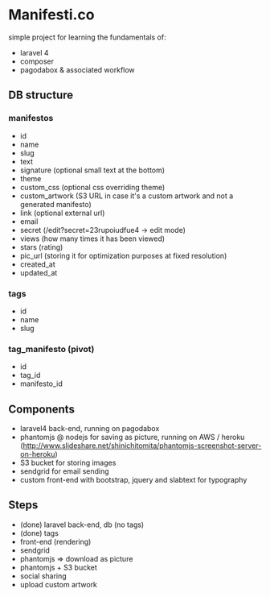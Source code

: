 # Manifesti.co

simple project for learning the fundamentals of:
* laravel 4
* composer
* pagodabox & associated workflow

## DB structure

### manifestos
* id
* name
* slug
* text
* signature (optional small text at the bottom)
* theme
* custom_css (optional css overriding theme)
* custom_artwork (S3 URL in case it's a custom artwork and not a generated manifesto)
* link (optional external url)
* email
* secret (/edit?secret=23rupoiudfue4 -> edit mode)
* views (how many times it has been viewed)
* stars (rating)
* pic_url (storing it for optimization purposes at fixed resolution)
* created_at
* updated_at

### tags
* id
* name
* slug

### tag_manifesto (pivot)
* id
* tag_id
* manifesto_id

## Components
* laravel4 back-end, running on pagodabox
* phantomjs @ nodejs for saving as picture, running on AWS / heroku (http://www.slideshare.net/shinichitomita/phantomjs-screenshot-server-on-heroku)
* S3 bucket for storing images
* sendgrid for email sending
* custom front-end with bootstrap, jquery and slabtext for typography

## Steps
* (done) laravel back-end, db (no tags)
* (done) tags
* front-end (rendering)
* sendgrid
* phantomjs => download as picture
* phantomjs + S3 bucket
* social sharing
* upload custom artwork